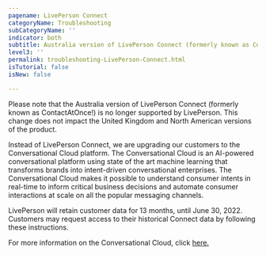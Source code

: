 ```yaml
---
pagename: LivePerson Connect
categoryName: Troubleshooting
subCategoryName: ''
indicator: both
subtitle: Australia version of LivePerson Connect (formerly known as ContactAtOnce!) is no longer supported by LivePerson
level3: ''
permalink: troubleshooting-LivePerson-Connect.html
isTutorial: false
isNew: false

---
```

Please note that the Australia version of LivePerson Connect (formerly known as ContactAtOnce!) is no longer supported by LivePerson.  This change does not impact the United Kingdom and North American versions of the product.  

Instead of LivePerson Connect, we are upgrading our customers to the Conversational Cloud platform. The Conversational Cloud is an AI-powered conversational platform using state of the art machine learning that transforms brands into intent-driven conversational enterprises. The Conversational Cloud makes it possible to understand consumer intents in real-time to inform critical business decisions and automate consumer interactions at scale on all the popular messaging channels. 

LivePerson will retain customer data for 13 months, until June 30, 2022. Customers may request access to their historical Connect data by following these instructions.

For more information on the Conversational Cloud, click [here.](https://knowledge.liveperson.com/getting-started-the-liveperson-conversational-cloud.html)

